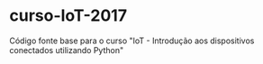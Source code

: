 # curso-IoT-2017
Código fonte base para o curso "IoT - Introdução aos dispositivos conectados utilizando Python"
